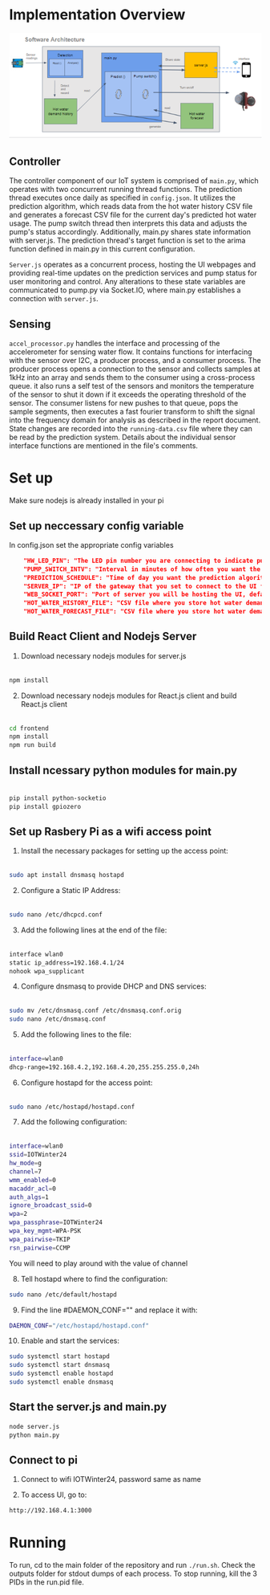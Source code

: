 # Implementation Overview
![SoftwareArchitectureOverview](/SoftwareArchitectureOverview.PNG)

## Controller
The controller component of our IoT system is comprised of `main.py`, which operates with two concurrent running thread functions. The prediction thread executes once daily as specified in `config.json`. It utilizes the prediction algorithm, which reads data from the hot water history CSV file and generates a forecast CSV file for the current day's predicted hot water usage. The pump switch thread then interprets this data and adjusts the pump's status accordingly. Additionally, main.py shares state information with server.js. The prediction thread's target function is set to the arima function defined in main.py in this current configuration. 

`Server.js` operates as a concurrent process, hosting the UI webpages and providing real-time updates on the prediction services and pump status for user monitoring and control. Any alterations to these state variables are communicated to pump.py via Socket.IO, where main.py establishes a connection with `server.js`.

## Sensing
`accel_processor.py` handles the interface and processing of the accelerometer for sensing water flow. It contains functions for interfacing with the sensor over I2C, a producer process, and a consumer process. The producer process opens a connection to the sensor and collects samples at 1kHz into an array and sends them to the consumer using a cross-process queue. it also runs a self test of the sensors and monitors the temperature of the sensor to shut it down if it exceeds the operating threshold of the sensor. The consumer listens for new pushes to that queue, pops the sample segments, then executes a fast fourier transform to shift the signal into the frequency domain for analysis as described in the report document. State changes are recorded into the `running-data.csv` file where they can be read by the prediction system. Details about the individual sensor interface functions are mentioned in the file's comments.

# Set up

Make sure nodejs is already installed in your pi

## Set up neccessary config variable

In config.json set the appropriate config variables

```json
	"HW_LED_PIN": "The LED pin number you are connecting to indicate pump status"
	"PUMP_SWITCH_INTV": "Interval in minutes of how often you want the pi to check if hot water is needed"
	"PREDICTION_SCHEDULE": "Time of day you want the prediction algorithm to run"
	"SERVER_IP": "IP of the gateway that you set to connect to the UI frontend, default should be 192.168.4.1"
	"WEB_SOCKET_PORT": "Port of server you will be hosting the UI, default is 3000"
	"HOT_WATER_HISTORY_FILE": "CSV file where you store hot water demand history",
	"HOT_WATER_FORECAST_FILE": "CSV file where you store hot water demand forecast"
```

## Build React Client and Nodejs Server

1. Download necessary nodejs modules for server.js

```bash

npm install
```

2. Download necessary nodejs modules for React.js client and build React.js client

```bash

cd frontend
npm install
npm run build
```

## Install ncessary python modules for main.py

```bash

pip install python-socketio
pip install gpiozero
```

## Set up Rasbery Pi as a wifi access point

1. Install the necessary packages for setting up the access point:

```bash

sudo apt install dnsmasq hostapd

```

2. Configure a Static IP Address:
```bash

sudo nano /etc/dhcpcd.conf
```

3. Add the following lines at the end of the file:
```bash

interface wlan0
static ip_address=192.168.4.1/24
nohook wpa_supplicant
```
4. Configure dnsmasq to provide DHCP and DNS services:

```bash

sudo mv /etc/dnsmasq.conf /etc/dnsmasq.conf.orig
sudo nano /etc/dnsmasq.conf
```

5. Add the following lines to the file:

```bash

interface=wlan0
dhcp-range=192.168.4.2,192.168.4.20,255.255.255.0,24h
```

6. Configure hostapd for the access point:

```bash

sudo nano /etc/hostapd/hostapd.conf
```

7. Add the following configuration:

```bash

interface=wlan0
ssid=IOTWinter24
hw_mode=g
channel=7
wmm_enabled=0
macaddr_acl=0
auth_algs=1
ignore_broadcast_ssid=0
wpa=2
wpa_passphrase=IOTWinter24
wpa_key_mgmt=WPA-PSK
wpa_pairwise=TKIP
rsn_pairwise=CCMP
```
You will need to play around with the value of channel

8. Tell hostapd where to find the configuration:
```bash
sudo nano /etc/default/hostapd
```

9. Find the line #DAEMON_CONF="" and replace it with:
```bash
DAEMON_CONF="/etc/hostapd/hostapd.conf"
```

10. Enable and start the services:
```bash
sudo systemctl start hostapd
sudo systemctl start dnsmasq
sudo systemctl enable hostapd
sudo systemctl enable dnsmasq
```

## Start the server.js and main.py
```bash
node server.js
python main.py
```


## Connect to pi
1. Connect to wifi IOTWinter24, password same as name

2. To access UI, go to:
```bash
http://192.168.4.1:3000
```

# Running
To run, cd to the main folder of the repository and run `./run.sh`. Check the outputs folder for stdout dumps of each process. To stop running, kill the 3 PIDs in the run.pid file.
